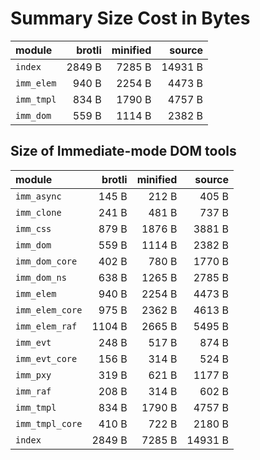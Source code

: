 # Summary Size Cost in Bytes

| module          |   brotli | minified |   source |
|:----------------|---------:|---------:|---------:|
| `index`         |   2849 B |   7285 B |  14931 B |
| `imm_elem`      |    940 B |   2254 B |   4473 B |
| `imm_tmpl`      |    834 B |   1790 B |   4757 B |
| `imm_dom`       |    559 B |   1114 B |   2382 B |


## Size of Immediate-mode DOM tools

| module          |   brotli | minified |   source |
|:----------------|---------:|---------:|---------:|
| `imm_async`     |    145 B |    212 B |    405 B |
| `imm_clone`     |    241 B |    481 B |    737 B |
| `imm_css`       |    879 B |   1876 B |   3881 B |
| `imm_dom`       |    559 B |   1114 B |   2382 B |
| `imm_dom_core`  |    402 B |    780 B |   1770 B |
| `imm_dom_ns`    |    638 B |   1265 B |   2785 B |
| `imm_elem`      |    940 B |   2254 B |   4473 B |
| `imm_elem_core` |    975 B |   2362 B |   4613 B |
| `imm_elem_raf`  |   1104 B |   2665 B |   5495 B |
| `imm_evt`       |    248 B |    517 B |    874 B |
| `imm_evt_core`  |    156 B |    314 B |    524 B |
| `imm_pxy`       |    319 B |    621 B |   1177 B |
| `imm_raf`       |    208 B |    314 B |    602 B |
| `imm_tmpl`      |    834 B |   1790 B |   4757 B |
| `imm_tmpl_core` |    410 B |    722 B |   2180 B |
| `index`         |   2849 B |   7285 B |  14931 B |

